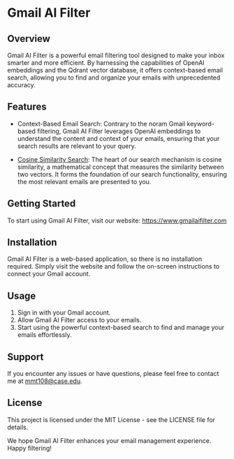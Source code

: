 # Gmail AI Filter
## Overview
Gmail AI Filter is a powerful email filtering tool designed to make your inbox smarter and more efficient. By harnessing the capabilities of OpenAI embeddings and the Qdrant vector database, it offers context-based email search, allowing you to find and organize your emails with unprecedented accuracy.

## Features
- Context-Based Email Search: Contrary to the noram Gmail keyword-based filtering, Gmail AI Filter leverages OpenAI embeddings to understand the content and context of your emails, ensuring that your search results are relevant to your query.

- [Cosine Similarity Search](https://qdrant.tech/documentation/concepts/search/): The heart of our search mechanism is cosine similarity, a mathematical concept that measures the similarity between two vectors. It forms the foundation of our search functionality, ensuring the most relevant emails are presented to you.

## Getting Started
To start using Gmail AI Filter, visit our website: https://www.gmailaifilter.com

## Installation
Gmail AI Filter is a web-based application, so there is no installation required. Simply visit the website and follow the on-screen instructions to connect your Gmail account.

## Usage
1. Sign in with your Gmail account.
2. Allow Gmail AI Filter access to your emails.
3. Start using the powerful context-based search to find and manage your emails effortlessly.

## Support
If you encounter any issues or have questions, please feel free to contact me at mmt108@case.edu.

## License
This project is licensed under the MIT License - see the LICENSE file for details.

We hope Gmail AI Filter enhances your email management experience. Happy filtering!
